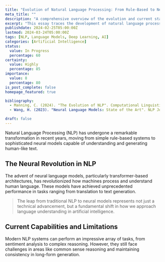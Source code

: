 ```yaml
---
title: "Evolution of Natural Language Processing: From Rule-Based to Neural Models"
meta_title: ""
description: "A comprehensive overview of the evolution and current state of natural language processing"
excerpt: "This essay traces the development of natural language processing from early rule-based systems to modern neural language models. We explore the technological breakthroughs, current capabilities, and future directions of NLP technology."
publishdate: 2024-02-25T05:00:00Z
lastmod: 2024-03-24T05:00:00Z
tags: [NLP, Language Models, Deep Learning, AI]
categories: [Artificial Intelligence]
status:
  value: In Progress
  percentage: 60
certainty:
  value: Highly
  percentage: 85
importance:
  value: 8
  percentage: 80
is_post_complete: false
homepage_featured: true

bibliography:
  - Manning, C. (2024). "The Evolution of NLP". Computational Linguistics Review, 7(1), 45-67.
  - Wang, H. (2023). "Neural Language Models: State of the Art". NLP Journal, 4(3), 112-134.

draft: false
---
```


Natural Language Processing (NLP) has undergone a remarkable transformation in recent years, moving from simple rule-based systems to sophisticated neural models capable of understanding and generating human-like text.

## The Neural Revolution in NLP

The advent of neural language models, particularly transformer-based architectures, has revolutionized how machines process and understand human language. These models have achieved unprecedented performance in tasks ranging from translation to text generation.

> The leap from traditional NLP to neural models represents not just a technical advancement, but a fundamental shift in how we approach language understanding in artificial intelligence.

## Current Capabilities and Limitations

Modern NLP systems can perform an impressive array of tasks, from sentiment analysis to complex reasoning. However, they still face challenges in areas like common sense reasoning and maintaining consistency in long-form generation.

